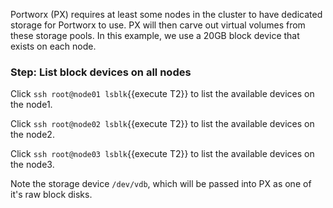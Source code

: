 Portworx (PX) requires at least some nodes in the cluster to have dedicated storage for Portworx to use.  PX will then carve out virtual volumes from these storage pools.  In this example, we use a 20GB block device that exists on each node.

### Step: List block devices on all nodes

Click `ssh root@node01 lsblk`{{execute T2}} to list the available devices on the node1.

Click `ssh root@node02 lsblk`{{execute T2}} to list the available devices on the node2.

Click `ssh root@node03 lsblk`{{execute T2}} to list the available devices on the node3.

Note the storage device `/dev/vdb`, which will be passed into PX as one of it's raw block disks.
